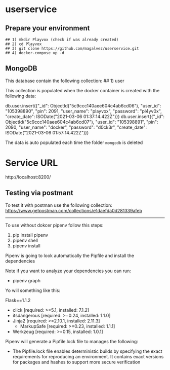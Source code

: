 # userservice

## Prepare your environment

    ## 1) mkdir Playvox (check if was already created)
    ## 2) cd Playvox
    ## 3) git clone https://github.com/magalvez/userservice.git
    ## 4) docker-compose up -d

## MongoDB
This database contain the following collection:
    ## 1) user
    
This collection is populated when the docker container is created with the following data:

db.user.insert({"_id": ObjectId("5c9ccc140aee604c4ab6cd06"), "user_id": "105398890", "pin": 2091, "user_name": "playvox", "password": "pl4yv0x", "create_date": ISODate("2021-03-06 01:37:14.422Z")})
db.user.insert({"_id": ObjectId("5c9ccc140aee604c4ab6cd07"), "user_id": "105398891", "pin": 2090, "user_name": "docker", "password": "d0ck3r", "create_date": ISODate("2021-03-06 01:57:14.422Z")})

The data is auto populated each time the folder `mongodb` is deleted

# Service URL
http://localhost:8200/

## Testing via postmant
To test it with postman use the following collection:
https://www.getpostman.com/collections/e1daefda0d281339afeb

---------------------------------------------

To use without dokcer pipenv follow this steps:

1) pip install pipenv
2) pipenv shell
3) pipenv install

Pipenv is going to look automatically the Pipfile and install the dependencies

Note if you want to analyze your dependencies you can run:
 * pipenv graph

Yo will something like this:
 
 Flask==1.1.2
  - click [required: >=5.1, installed: 7.1.2]
  - itsdangerous [required: >=0.24, installed: 1.1.0]
  - Jinja2 [required: >=2.10.1, installed: 2.11.3]
    - MarkupSafe [required: >=0.23, installed: 1.1.1]
  - Werkzeug [required: >=0.15, installed: 1.0.1]
  
Pipenv will generate a Pipfile.lock file to manages the following:
  * The Pipfile.lock file enables deterministic builds by specifying the exact 
    requirements for reproducing an environment. It contains exact versions for 
    packages and hashes to support more secure verification